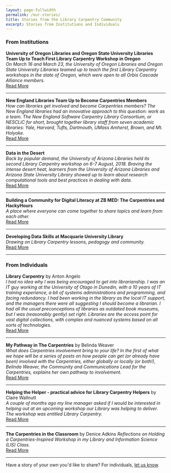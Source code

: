 ```yaml
---
layout: page-fullwidth
permalink: /our-stories/
title: Stories from the Library Carpentry Community
excerpt: Stories from Institutions and Individuals
---
```


### From Institutions  
  
  
**University of Oregon Libraries and Oregon State University Libraries Team Up to Teach First Library Carpentry Workshop in Oregon**  
_On March 16 and March 23, the University of Oregon Libraries and Oregon State University Libraries teamed up to teach the first Library Carpentry workshops in the state of Oregon, which were open to all Orbis Cascade Alliance members._  
[Read More](https://librarycarpentry.org/blog/2018/08/oregon-libraries-report/)

---------------------------------------

**New England Libraries Team Up to Become Carpentries Members**  
_How can libraries get involved and become Carpentries members? The New England libraries had an innovative approach to this question: work as a team. The New England Software Carpentry Library Consortium, or NESCLiC for short, brought together library staff from seven academic libraries: Yale, Harvard, Tufts, Dartmouth, UMass Amherst, Brown, and Mt. Holyoke._  
[Read More](https://librarycarpentry.org/blog/2018/08/new-england-libraries-carpentries-consortium/)
  
---------------------------------------

**Data in the Desert**  
_Back by popular demand, the University of Arizona Libraries held its second Library Carpentry workshop on 6-7 August, 2018. Braving the intense desert heat, learners from the University of Arizona Libraries and Arizona State University Library showed up to learn about research computational tools and best practices in dealing with data._  
[Read More](https://librarycarpentry.org/blog/2018/09/data-in-the-desert/)
  
---------------------------------------

**Building a Community for Digital Literacy at ZB MED: The Carpentries and HackyHours**  
_A place where everyone can come together to share topics and learn from each other._  
[Read More](https://librarycarpentry.org/blog/2019/06/hackyhours-zbmed/)
  
---------------------------------------

**Developing Data Skills at Macquarie University Library**  
_Drawing on Library Carpentry lessons, pedagogy and community._  
[Read More](https://librarycarpentry.org/blog/2019/06/developing-data-skills/)
  
---------------------------------------

### From Individuals  
  
  
**Library Carpentry** by Anton Angelo  
_I had no idea why I was being encouraged to get into librarianship. I was an IT guy working at the University of Otago in Dunedin, with a 10 years of IT training experience, a bit of systems administrations and programming, and facing redundancy. I had been working in the library as the local IT support, and the managers there were all suggesting I should become a librarian. I had all the usual preconceptions of libraries as outdated book museums, but I was (reasonably gently) set right. Libraries are the access point for vast digital collections, with complex and nuanced systems based on all sorts of technologies._  
[Read More](http://www.anton.angelo.nz/2018/09/library-carpentry/)
  
---------------------------------------

**My Pathway in The Carpentries** by Belinda Weaver  
_What does Carpentries involvement bring to your life? In the first of what we hope will be a series of posts on how people can get (or already have been) involved with the Carpentries, either globally or locally (or both!), Belinda Weaver, the Community and Communications Lead for the Carpentries, explains her own pathway to involvement._  
[Read More](https://carpentries.org/blog/2018/my-carpentries-pathway/)
  
---------------------------------------

**Helping the Helper - practical advice for Library Carpentry Helpers** by Claire Wallnutt  
_A couple of months ago my line manager asked if I would be interested in helping out at an upcoming workshop our Library was helping to deliver. The workshop was entitled Library Carpentry._  
[Read More](https://librarycarpentry.org/blog/2017/08/helping-the-helper/)
  
---------------------------------------

**The Carpentries in the Classroom** by Denice Adkins
_Reflections on Holding a Carpentries-Inspired Workshop in my Library and Information Science (LIS) Class._  
[Read More](https://librarycarpentry.org/blog/2019/01/carpentries-in-the-classroom/)
  
---------------------------------------

Have a story of your own you'd like to share? For individuals, [let us know](https://goo.gl/forms/n2jQOlKKVK01y7V92).
